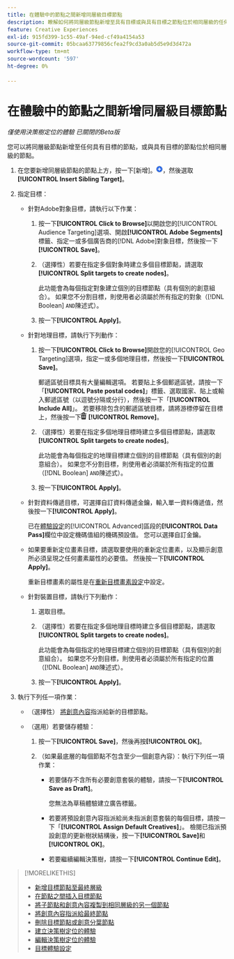 ```yaml
---
title: 在體驗中的節點之間新增同層級目標節點
description: 瞭解如何將同層級節點新增至具有目標或與具有目標之節點位於相同層級的任何節點。
feature: Creative Experiences
exl-id: 915fd399-1c55-49af-94ed-cf49a4154a53
source-git-commit: 05bcaa63779856cfea2f9cd3a0ab5d5e9d3d472a
workflow-type: tm+mt
source-wordcount: '597'
ht-degree: 0%

---
```


# 在體驗中的節點之間新增同層級目標節點

*僅使用決策樹定位的體驗*
*已關閉的Beta版*

您可以將同層級節點新增至任何具有目標的節點，或與具有目標的節點位於相同層級的節點。

<!-- 1. Open the decision tree:


In a new experience


In an existing experience,
 -->

1. 在您要新增同層級節點的節點上方，按一下[新增]。![](/help/creative/assets/add.png "")，然後選取&#x200B;**[!UICONTROL Insert Sibling Target]**。

1. 指定目標：

   * 針對Adobe對象目標，請執行以下作業：

      1. 按一下&#x200B;**[!UICONTROL Click to Browse]**&#x200B;以開啟您的[!UICONTROL Audience Targeting]選項、開啟&#x200B;**[!UICONTROL Adobe Segments]**&#x200B;標籤、指定一或多個廣告商的[!DNL Adobe]對象目標，然後按一下&#x200B;**[!UICONTROL Save]**。

      1. （選擇性）若要在指定多個對象時建立多個目標節點，請選取&#x200B;**[!UICONTROL Split targets to create nodes]**。

         此功能會為每個指定對象建立個別的目標節點（具有個別的創意組合）。 如果您不分割目標，則使用者必須屬於所有指定的對象（[!DNL Boolean] `AND`陳述式）。

      1. 按一下&#x200B;**[!UICONTROL Apply]**。

   * 針對地理目標，請執行下列動作：

      1. 按一下&#x200B;**[!UICONTROL Click to Browse]**&#x200B;開啟您的[!UICONTROL Geo Targeting]選項，指定一或多個地理目標，然後按一下&#x200B;**[!UICONTROL Save]**。

         郵遞區號目標具有大量編輯選項。 若要貼上多個郵遞區號，請按一下「**[!UICONTROL Paste postal codes]**」標籤、選取國家、貼上或輸入郵遞區號（以逗號分隔或分行），然後按一下「**[!UICONTROL Include All]**」。 若要移除包含的郵遞區號目標，請將游標停留在目標上，然後按一下![移除](/help/creative/assets/delete.png "移除") **[!UICONTROL Remove]**。

      1. （選擇性）若要在指定多個地理目標時建立多個目標節點，請選取&#x200B;**[!UICONTROL Split targets to create nodes]**。

         此功能會為每個指定的地理目標建立個別的目標節點（具有個別的創意組合）。 如果您不分割目標，則使用者必須屬於所有指定的位置（[!DNL Boolean] `AND`陳述式）。

      1. 按一下&#x200B;**[!UICONTROL Apply]**。

   * 針對資料傳遞目標，可選擇自訂資料傳遞金鑰，輸入單一資料傳遞值，然後按一下&#x200B;**[!UICONTROL Apply]**。

     已在[體驗設定](experience-settings-targeting.md)的[!UICONTROL Advanced]區段的&#x200B;**[!UICONTROL Data Pass]**&#x200B;欄位中設定機碼值組的機碼預設值。 您可以選擇自訂金鑰。

   * 如果要重新定位畫素目標，請選取要使用的重新定位畫素，以及顯示創意所必須呈現之任何畫素屬性的必要值。 然後按一下&#x200B;**[!UICONTROL Apply]**。

     重新目標畫素的屬性是在[重新目標畫素設定](/help/creative/pixels/retargeting-pixel-manage.md)中設定。

   * 針對裝置目標，請執行下列動作：

      1. 選取目標。

      1. （選擇性）若要在指定多個地理目標時建立多個目標節點，請選取&#x200B;**[!UICONTROL Split targets to create nodes]**。

         此功能會為每個指定的地理目標建立個別的目標節點（具有個別的創意組合）。 如果您不分割目標，則使用者必須屬於所有指定的位置（[!DNL Boolean] `AND`陳述式）。

      1. 按一下&#x200B;**[!UICONTROL Apply]**。

1. 執行下列任一項作業：

   * （選擇性） [將創意內容](experience-assign-creative-bundles.md)指派給新的目標節點。

   * （選用）若要儲存體驗：

      1. 按一下&#x200B;**[!UICONTROL Save]**，然後再按&#x200B;**[!UICONTROL OK]**。

      1. （如果最底層的每個節點不包含至少一個創意內容）：執行下列任一項作業：

         * 若要儲存不含所有必要創意套裝的體驗，請按一下&#x200B;**[!UICONTROL Save as Draft]**。

           您無法為草稿體驗建立廣告標籤。

         * 若要將預設創意內容指派給尚未指派創意套裝的每個目標，請按一下「**[!UICONTROL Assign Default Creatives]**」。 檢閱已指派預設創意的更新樹狀結構後，按一下&#x200B;**[!UICONTROL Save]**&#x200B;和&#x200B;**[!UICONTROL OK]**。

         * 若要繼續編輯決策樹，請按一下&#x200B;**[!UICONTROL Continue Edit]**。

>[!MORELIKETHIS]
>
>* [新增目標節點至最終層級](experience-target-node-add-final.md)
>* [在節點之間插入目標節點](experience-target-node-add-inner.md)
>* [將子節點和創意內容複製到相同層級的另一個節點](experience-target-node-copy.md)
>* [將創意內容指派給最終節點](experience-assign-creative-bundles.md)
>* [刪除目標節點或創意分葉節點](/help/creative/experiences/experience-target-node-delete.md)
>* [建立決策樹定位的體驗](experience-create-targeting.md)
>* [編輯決策樹定位的體驗](experience-edit-targeting.md)
>* [目標體驗設定](experience-settings-targeting.md)
